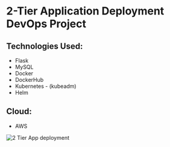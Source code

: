 # 2-Tier Application Deployment DevOps Project 

## Technologies Used:
- Flask
- MySQL
- Docker
- DockerHub
- Kubernetes - (kubeadm)
- Helm

## Cloud:
- AWS


![2 Tier App deployment](https://github.com/shubhzzz19/devops-2-tier-app-deployment/assets/73218792/bbc5ea80-3228-493e-9d7f-982b1f9f2b4d)
